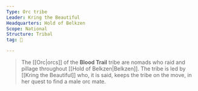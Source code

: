 ```yaml
---
Type: Orc tribe
Leader: Kring the Beautiful
Headquarters: Hold of Belkzen
Scope: National
Structure: Tribal
tag: 👥

---
```


> The [[Orc|orcs]] of the **Blood Trail** tribe are nomads who raid and pillage throughout [[Hold of Belkzen|Belkzen]]. The tribe is led by [[Kring the Beautiful]] who, it is said, keeps the tribe on the move, in her quest to find a male orc mate.







